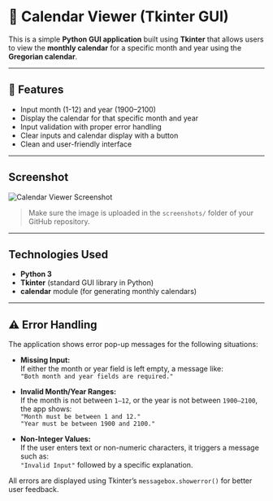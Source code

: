 # 📆 Calendar Viewer (Tkinter GUI)

This is a simple **Python GUI application** built using **Tkinter** that allows users to view the **monthly calendar** for a specific month and year using the **Gregorian calendar**.

---

## 🚀 Features

- Input month (1-12) and year (1900–2100)
- Display the calendar for that specific month and year
- Input validation with proper error handling
- Clear inputs and calendar display with a button
- Clean and user-friendly interface

---

## Screenshot

![Calendar Viewer Screenshot]()

> Make sure the image is uploaded in the `screenshots/` folder of your GitHub repository.

---

##  Technologies Used

- **Python 3**
- **Tkinter** (standard GUI library in Python)
- **calendar** module (for generating monthly calendars)

---
## ⚠ Error Handling

The application shows error pop-up messages for the following situations:

- **Missing Input:**  
  If either the month or year field is left empty, a message like:  
  `"Both month and year fields are required."`

- **Invalid Month/Year Ranges:**  
  If the month is not between `1–12`, or the year is not between `1900–2100`, the app shows:  
  `"Month must be between 1 and 12."`  
  `"Year must be between 1900 and 2100."`

- **Non-Integer Values:**  
  If the user enters text or non-numeric characters, it triggers a message such as:  
  `"Invalid Input"` followed by a specific explanation.

All errors are displayed using Tkinter’s `messagebox.showerror()` for better user feedback.
